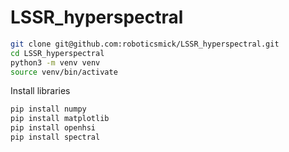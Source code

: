 # LSSR_hyperspectral

```sh
git clone git@github.com:roboticsmick/LSSR_hyperspectral.git
cd LSSR_hyperspectral
python3 -m venv venv
source venv/bin/activate
```

Install libraries

```sh
pip install numpy
pip install matplotlib
pip install openhsi
pip install spectral
```

